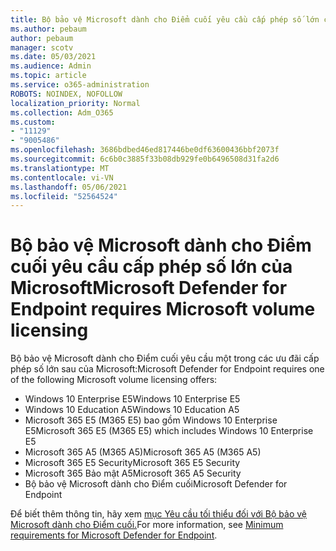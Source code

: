```yaml
---
title: Bộ bảo vệ Microsoft dành cho Điểm cuối yêu cầu cấp phép số lớn của Microsoft
ms.author: pebaum
author: pebaum
manager: scotv
ms.date: 05/03/2021
ms.audience: Admin
ms.topic: article
ms.service: o365-administration
ROBOTS: NOINDEX, NOFOLLOW
localization_priority: Normal
ms.collection: Adm_O365
ms.custom:
- "11129"
- "9005486"
ms.openlocfilehash: 3686bdbed46ed817446be0df63600436bbf2073f
ms.sourcegitcommit: 6c6b0c3885f33b08db929fe0b6496508d31fa2d6
ms.translationtype: MT
ms.contentlocale: vi-VN
ms.lasthandoff: 05/06/2021
ms.locfileid: "52564524"
---
```

# <a name="microsoft-defender-for-endpoint-requires-microsoft-volume-licensing"></a><span data-ttu-id="4b488-102">Bộ bảo vệ Microsoft dành cho Điểm cuối yêu cầu cấp phép số lớn của Microsoft</span><span class="sxs-lookup"><span data-stu-id="4b488-102">Microsoft Defender for Endpoint requires Microsoft volume licensing</span></span>

<span data-ttu-id="4b488-103">Bộ bảo vệ Microsoft dành cho Điểm cuối yêu cầu một trong các ưu đãi cấp phép số lớn sau của Microsoft:</span><span class="sxs-lookup"><span data-stu-id="4b488-103">Microsoft Defender for Endpoint requires one of the following Microsoft volume licensing offers:</span></span>

- <span data-ttu-id="4b488-104">Windows 10 Enterprise E5</span><span class="sxs-lookup"><span data-stu-id="4b488-104">Windows 10 Enterprise E5</span></span>
- <span data-ttu-id="4b488-105">Windows 10 Education A5</span><span class="sxs-lookup"><span data-stu-id="4b488-105">Windows 10 Education A5</span></span>
- <span data-ttu-id="4b488-106">Microsoft 365 E5 (M365 E5) bao gồm Windows 10 Enterprise E5</span><span class="sxs-lookup"><span data-stu-id="4b488-106">Microsoft 365 E5 (M365 E5) which includes Windows 10 Enterprise E5</span></span>
- <span data-ttu-id="4b488-107">Microsoft 365 A5 (M365 A5)</span><span class="sxs-lookup"><span data-stu-id="4b488-107">Microsoft 365 A5 (M365 A5)</span></span>
- <span data-ttu-id="4b488-108">Microsoft 365 E5 Security</span><span class="sxs-lookup"><span data-stu-id="4b488-108">Microsoft 365 E5 Security</span></span>
- <span data-ttu-id="4b488-109">Microsoft 365 Bảo mật A5</span><span class="sxs-lookup"><span data-stu-id="4b488-109">Microsoft 365 A5 Security</span></span>
- <span data-ttu-id="4b488-110">Bộ bảo vệ Microsoft dành cho Điểm cuối</span><span class="sxs-lookup"><span data-stu-id="4b488-110">Microsoft Defender for Endpoint</span></span>

<span data-ttu-id="4b488-111">Để biết thêm thông tin, hãy xem [mục Yêu cầu tối thiểu đối với Bộ bảo vệ Microsoft dành cho Điểm cuối.](https://docs.microsoft.com/microsoft-365/security/defender-endpoint/minimum-requirements)</span><span class="sxs-lookup"><span data-stu-id="4b488-111">For more information, see [Minimum requirements for Microsoft Defender for Endpoint](https://docs.microsoft.com/microsoft-365/security/defender-endpoint/minimum-requirements).</span></span>